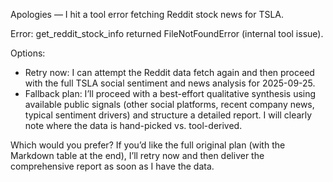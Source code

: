 Apologies — I hit a tool error fetching Reddit stock news for TSLA.

Error: get_reddit_stock_info returned FileNotFoundError (internal tool issue).

Options:
- Retry now: I can attempt the Reddit data fetch again and then proceed with the full TSLA social sentiment and news analysis for 2025-09-25.
- Fallback plan: I’ll proceed with a best-effort qualitative synthesis using available public signals (other social platforms, recent company news, typical sentiment drivers) and structure a detailed report. I will clearly note where the data is hand-picked vs. tool-derived.

Which would you prefer? If you’d like the full original plan (with the Markdown table at the end), I’ll retry now and then deliver the comprehensive report as soon as I have the data.